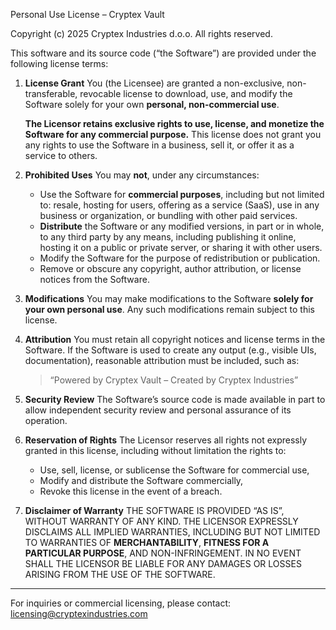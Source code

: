 Personal Use License – Cryptex Vault

Copyright (c) 2025 Cryptex Industries d.o.o.
All rights reserved.

This software and its source code (“the Software”) are provided under the following license terms:

1. **License Grant**
   You (the Licensee) are granted a non-exclusive, non-transferable, revocable license to download, use, and modify the Software solely for your own **personal, non-commercial use**.

    **The Licensor retains exclusive rights to use, license, and monetize the Software for any commercial purpose.** This license does not grant you any rights to use the Software in a business, sell it, or offer it as a service to others.

2. **Prohibited Uses**
   You may **not**, under any circumstances:

    - Use the Software for **commercial purposes**, including but not limited to: resale, hosting for users, offering as a service (SaaS), use in any business or organization, or bundling with other paid services.
    - **Distribute** the Software or any modified versions, in part or in whole, to any third party by any means, including publishing it online, hosting it on a public or private server, or sharing it with other users.
    - Modify the Software for the purpose of redistribution or publication.
    - Remove or obscure any copyright, author attribution, or license notices from the Software.

3. **Modifications**
   You may make modifications to the Software **solely for your own personal use**. Any such modifications remain subject to this license.

4. **Attribution**
   You must retain all copyright notices and license terms in the Software.
   If the Software is used to create any output (e.g., visible UIs, documentation), reasonable attribution must be included, such as:

    > “Powered by Cryptex Vault – Created by Cryptex Industries”

5. **Security Review**
   The Software’s source code is made available in part to allow independent security review and personal assurance of its operation.

6. **Reservation of Rights**
   The Licensor reserves all rights not expressly granted in this license, including without limitation the rights to:

    - Use, sell, license, or sublicense the Software for commercial use,
    - Modify and distribute the Software commercially,
    - Revoke this license in the event of a breach.

7. **Disclaimer of Warranty**
   THE SOFTWARE IS PROVIDED “AS IS”, WITHOUT WARRANTY OF ANY KIND.
   THE LICENSOR EXPRESSLY DISCLAIMS ALL IMPLIED WARRANTIES, INCLUDING BUT NOT LIMITED TO WARRANTIES OF **MERCHANTABILITY**, **FITNESS FOR A PARTICULAR PURPOSE**, AND NON-INFRINGEMENT.
   IN NO EVENT SHALL THE LICENSOR BE LIABLE FOR ANY DAMAGES OR LOSSES ARISING FROM THE USE OF THE SOFTWARE.

---

For inquiries or commercial licensing, please contact: licensing@cryptexindustries.com

